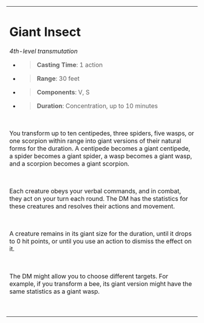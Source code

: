 <table><tbody><tr class="odd"><td><h1 id="giant-insect"><strong>Giant Insect</strong></h1><p><em>4th-level transmutation</em></p><ul><li><blockquote><p><strong>Casting Time</strong>: 1 action</p></blockquote></li><li><blockquote><p><strong>Range</strong>: 30 feet</p></blockquote></li><li><blockquote><p><strong>Components</strong>: V, S</p></blockquote></li><li><blockquote><p><strong>Duration</strong>: Concentration, up to 10 minutes</p></blockquote></li></ul><p> </p><p>You transform up to ten centipedes, three spiders, five wasps, or one scorpion within range into giant versions of their natural forms for the duration. A centipede becomes a giant centipede, a spider becomes a giant spider, a wasp becomes a giant wasp, and a scorpion becomes a giant scorpion.</p><p> </p><p>Each creature obeys your verbal commands, and in combat, they act on your turn each round. The DM has the statistics for these creatures and resolves their actions and movement.</p><p> </p><p>A creature remains in its giant size for the duration, until it drops to 0 hit points, or until you use an action to dismiss the effect on it.</p><p> </p><p>The DM might allow you to choose different targets. For example, if you transform a bee, its giant version might have the same statistics as a giant wasp.</p><p> </p></td></tr></tbody></table>